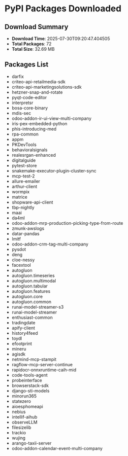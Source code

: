# PyPI Packages Downloaded

## Download Summary
- **Download Time**: 2025-07-30T09:20:47.404505
- **Total Packages**: 72
- **Total Size**: 32.69 MB

## Packages List
- darfix
- criteo-api-retailmedia-sdk
- criteo-api-marketingsolutions-sdk
- hetzner-snap-and-rotate
- pyqt-code-editor
- interpretsr
- bosa-core-binary
- mdis-sec
- odoo-addon-ir-ui-view-multi-company
- iris-pex-embedded-python
- phis-introducing-med
- rpa-common
- appm
- PKDevTools
- behavioralsignals
- realesrgan-enhanced
- digitalguide
- pytest-store
- snakemake-executor-plugin-cluster-sync
- mcp-test-2
- allure-emailer
- arthur-client
- wormpix
- matrice
- shopware-api-client
- tbp-nightly
- maai
- da4ml
- odoo-addon-mrp-production-picking-type-from-route
- zmunk-awslogs
- datar-pandas
- lmitf
- odoo-addon-crm-tag-multi-company
- pysdot
- deng
- cloe-nessy
- facextool
- autogluon
- autogluon.timeseries
- autogluon.multimodal
- autogluon.tabular
- autogluon.features
- autogluon.core
- autogluon.common
- runai-model-streamer-s3
- runai-model-streamer
- enthusiast-common
- tradingdate
- apify-client
- history4feed
- toydl
- efootprint
- mineru
- agisdk
- netmind-mcp-stampit
- ragflow-mcp-server-continue
- rapidocr-onnxruntime-caih-mid
- code-tools-agent
- probeinterface
- browserstack-sdk
- django-sti-models
- minorun365
- statezero
- aioesphomeapi
- nebius
- intellif-aihub
- observeLLM
- filesizelib
- trackio
- wujing
- arango-taxii-server
- odoo-addon-calendar-event-multi-company
